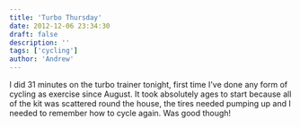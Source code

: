 ```yaml
---
title: 'Turbo Thursday'
date: 2012-12-06 23:34:30
draft: false
description: ''
tags: ['cycling']
author: 'Andrew'
---
```


I did 31 minutes on the turbo trainer tonight, first time I've done any form of cycling as exercise since August. It took absolutely ages to start because all of the kit was scattered round the house, the tires needed pumping up and I needed to remember how to cycle again. Was good though!

